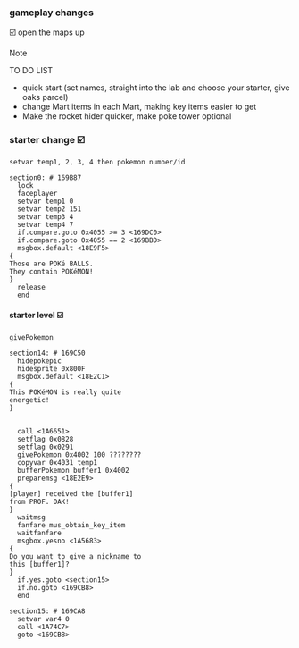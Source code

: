 ### gameplay changes

☑️ open the maps up

> [!NOTE]
> TO DO LIST

- quick start (set names, straight into the lab and choose your starter, give oaks parcel)
- change Mart items in each Mart, making key items easier to get
- Make the rocket hider quicker, make poke tower optional 


### starter change ☑️
`setvar temp1, 2, 3, 4 then pokemon number/id`
```
section0: # 169B87
  lock
  faceplayer
  setvar temp1 0
  setvar temp2 151
  setvar temp3 4
  setvar temp4 7
  if.compare.goto 0x4055 >= 3 <169DC0>
  if.compare.goto 0x4055 == 2 <169BBD>
  msgbox.default <18E9F5>
{
Those are POKé BALLS.
They contain POKéMON!
}
  release
  end
```
#### starter level ☑️
`givePokemon`
```
section14: # 169C50
  hidepokepic
  hidesprite 0x800F
  msgbox.default <18E2C1>
{
This POKéMON is really quite
energetic!
}


  call <1A6651>
  setflag 0x0828
  setflag 0x0291
  givePokemon 0x4002 100 ????????   
  copyvar 0x4031 temp1
  bufferPokemon buffer1 0x4002
  preparemsg <18E2E9>
{
[player] received the [buffer1]
from PROF. OAK!
}
  waitmsg
  fanfare mus_obtain_key_item
  waitfanfare
  msgbox.yesno <1A5683>
{
Do you want to give a nickname to
this [buffer1]?
}
  if.yes.goto <section15>
  if.no.goto <169CB8>
  end

section15: # 169CA8
  setvar var4 0
  call <1A74C7>
  goto <169CB8>

```


